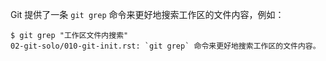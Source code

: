 Git 提供了一条 `git grep` 命令来更好地搜索工作区的文件内容，例如：

```shell
$ git grep "工作区文件内搜索"
02-git-solo/010-git-init.rst: `git grep` 命令来更好地搜索工作区的文件内容。
```

